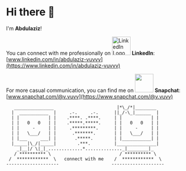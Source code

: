 # Hi there 👋

I'm **Abdulaziz**!

You can connect with me professionally on <img src="https://upload.wikimedia.org/wikipedia/commons/c/ca/LinkedIn_logo_initials.png" alt="LinkedIn Logo" width="50">
  **LinkedIn**:
[www.linkedin.com/in/abdulaziz-vuvvv](https://www.linkedin.com/in/abdulaziz-vuvvv)

For more casual communication, you can find me on   <img src="https://img.icons8.com/?size=100&id=KrtKMa6Fduil&format=png&color=000000"  width="50"> **Snapchat**:
[www.snapchat.com/@v.vuvv](https://www.snapchat.com/@v.vuvv)

```
   _______________                        |*\_/*|________
  |  ___________  |     .-.     .-.      ||_/-\_|______  |
  | |           | |    .****. .****.     | |           | |
  | |   0   0   | |    .*****.*****.     | |   0   0   | |
  | |     -     | |     .*********.      | |     -     | |
  | |   \___/   | |      .*******.       | |   \___/   | |
  | |___     ___| |       .*****.        | |___________| |
  |_____|\_/|_____|        .***.         |_______________|
    _|__|/ \|_|_.............*.............._|________|_
   / ********** \                          / ********** \
 /  ************  \   connect with me    /  ************  \
--------------------                    --------------------

```

